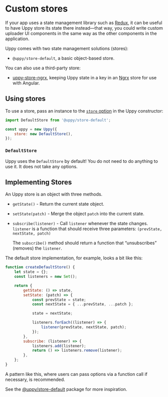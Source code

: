 # Custom stores

If your app uses a state management library such as
[Redux](https://redux.js.org), it can be useful to have Uppy store its state
there instead—that way, you could write custom uploader UI components in the
same way as the other components in the application.

Uppy comes with two state management solutions (stores):

- `@uppy/store-default`, a basic object-based store.

You can also use a third-party store:

- [uppy-store-ngrx](https://github.com/rimlin/uppy-store-ngrx/), keeping Uppy
  state in a key in an [Ngrx](https://github.com/ngrx/platform) store for use
  with Angular.

## Using stores

To use a store, pass an instance to the
[`store` option](/docs/uppy#store-defaultstore) in the Uppy constructor:

```js
import DefaultStore from '@uppy/store-default';

const uppy = new Uppy({
	store: new DefaultStore(),
});
```

### `DefaultStore`

Uppy uses the `DefaultStore` by default! You do not need to do anything to use
it. It does not take any options.

## Implementing Stores

An Uppy store is an object with three methods.

- `getState()` - Return the current state object.
- `setState(patch)` - Merge the object `patch` into the current state.
- `subscribe(listener)` - Call `listener` whenever the state changes. `listener`
  is a function that should receive three parameters:
  `(prevState, nextState, patch)`

  The `subscribe()` method should return a function that “unsubscribes”
  (removes) the `listener`.

The default store implementation, for example, looks a bit like this:

```js
function createDefaultStore() {
	let state = {};
	const listeners = new Set();

	return {
		getState: () => state,
		setState: (patch) => {
			const prevState = state;
			const nextState = { ...prevState, ...patch };

			state = nextState;

			listeners.forEach((listener) => {
				listener(prevState, nextState, patch);
			});
		},
		subscribe: (listener) => {
			listeners.add(listener);
			return () => listeners.remove(listener);
		},
	};
}
```

A pattern like this, where users can pass options via a function call if
necessary, is recommended.

See the
[@uppy/store-default](https://github.com/transloadit/uppy/tree/main/packages/%40uppy/store-default)
package for more inspiration.
